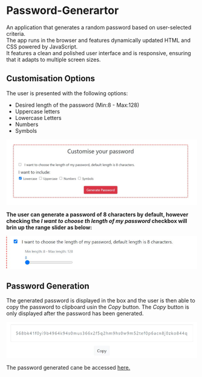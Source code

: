 # Password-Generartor

An application that generates a random password based on user-selected criteria.  
The app runs in the browser and features dynamically updated HTML and CSS powered by JavaScript.  
It features a clean and polished user interface and is responsive, ensuring that it adapts to multiple screen sizes.

## Customisation Options

The user is presented with the following options:  

* Desired length of the password (Min:8 - Max:128)
* Uppercase letters
* Lowercase Letters
* Numbers
* Symbols

![Image of Customisation Options](\images\CustomisationOptions.JPG)  


**The user can generate a password of 8 characters by default, however checking the *I want to choose th length of my password* checkbox will brin up the range slider as below:**

![Image of Range Slider](\images\RangeSlider.JPG)

## Password Generation

The generated password is displayed in the box and the user is then able to copy the password to clipboard usin the *Copy* button.
The *Copy* button is only displayed after the password has been generated.

![Image of Passwrod Copy](\images\PasswordCopy.JPG)

The password generated cane be accessed [here.](https://himanshu-sxna.github.io/Password-Generator/)
